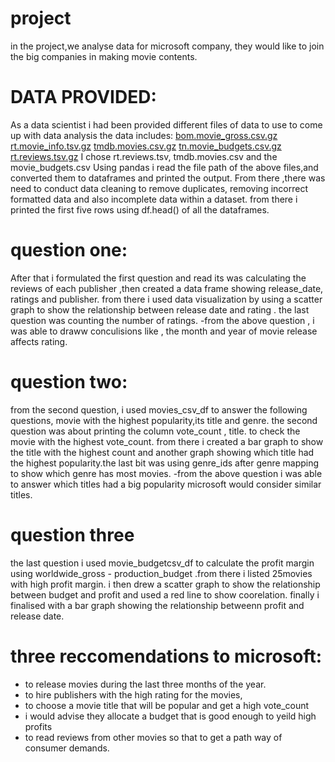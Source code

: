 # project
in the project,we analyse data for microsoft company, they would like to join the big companies in making movie contents.
# DATA PROVIDED:
As a data scientist i had been provided different files of data to use to come up with data analysis
the data includes:
                 [bom.movie_gross.csv.gz](https://github.com/emukami2/project/files/14719322/bom.movie_gross.csv.gz)
                 [rt.movie_info.tsv.gz](https://github.com/emukami2/project/files/14719324/rt.movie_info.tsv.gz)
                 [tmdb.movies.csv.gz](https://github.com/emukami2/project/files/14719325/tmdb.movies.csv.gz)
                 [tn.movie_budgets.csv.gz](https://github.com/emukami2/project/files/14719330/tn.movie_budgets.csv.gz)
                 [rt.reviews.tsv.gz](https://github.com/emukami2/project/files/14719335/rt.reviews.tsv.gz)
I chose rt.reviews.tsv, tmdb.movies.csv and the movie_budgets.csv
Using pandas i read the file path of the above files,and converted them to dataframes and printed the output. 
From there ,there was need to conduct data cleaning to remove duplicates, removing incorrect formatted  data and also incomplete data within a dataset.
from there i printed the first five rows using df.head() of all the dataframes.
# question one:
After that i formulated the first question and read its was calculating the reviews of each publisher ,then created a data frame showing release_date, ratings and publisher.
from there i used data visualization by using a scatter graph to show the relationship between release date and rating . the last question was counting the number of ratings.
  -from the above question , i was able to draww conculisions like , the month and year of movie release affects rating.
  # question two:
from the second question, i used movies_csv_df to answer the following questions, movie with the highest popularity,its title and genre. the second question was about printing the column vote_count , title.
to check the movie with the highest vote_count. from there i created a bar graph to show the title with the highest count and another graph showing which title had the highest popularity.the last bit was 
using genre_ids after genre mapping to show which genre has most movies. 
-from the above question i was able to answer which titles had a big popularity microsoft would consider similar titles.
# question three
the last question i used movie_budgetcsv_df to calculate the profit margin using worldwide_gross - production_budget .from there i listed 25movies with high profit margin. i then drew a scatter graph 
to show the relationship between budget and profit and used a red line to show coorelation. finally i finalised with a bar graph showing the relationship betweenn profit and release date.
# three  reccomendations to microsoft:
- to release movies during the last three months of the year.
- to hire publishers with the high rating for the movies,
- to choose a movie title that will be popular and get a high vote_count
- i would advise they allocate a budget that is good enough to yeild high profits
- to read reviews from other movies so that to get a path way of consumer demands.

